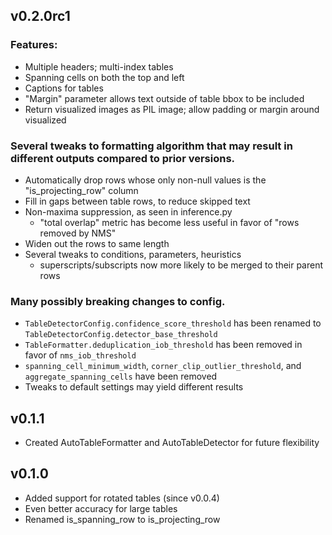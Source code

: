 ## v0.2.0rc1

### Features:
- Multiple headers; multi-index tables
- Spanning cells on both the top and left
- Captions for tables
- "Margin" parameter allows text outside of table bbox to be included
- Return visualized images as PIL image; allow padding or margin around visualized

### Several tweaks to formatting algorithm that may result in different outputs compared to prior versions.
- Automatically drop rows whose only non-null values is the "is_projecting_row" column
- Fill in gaps between table rows, to reduce skipped text
- Non-maxima suppression, as seen in inference.py
    - "total overlap" metric has become less useful in favor of "rows removed by NMS"
- Widen out the rows to same length
- Several tweaks to conditions, parameters, heuristics
    - superscripts/subscripts now more likely to be merged to their parent rows

### Many possibly breaking changes to config.
- `TableDetectorConfig.confidence_score_threshold` has been renamed to `TableDetectorConfig.detector_base_threshold`
- `TableFormatter.deduplication_iob_threshold` has been removed in favor of `nms_iob_threshold`
- `spanning_cell_minimum_width`, `corner_clip_outlier_threshold`, and `aggregate_spanning_cells` have been removed
- Tweaks to default settings may yield different results



## v0.1.1

- Created AutoTableFormatter and AutoTableDetector for future flexibility

## v0.1.0

- Added support for rotated tables (since v0.0.4)
- Even better accuracy for large tables
- Renamed is_spanning_row to is_projecting_row